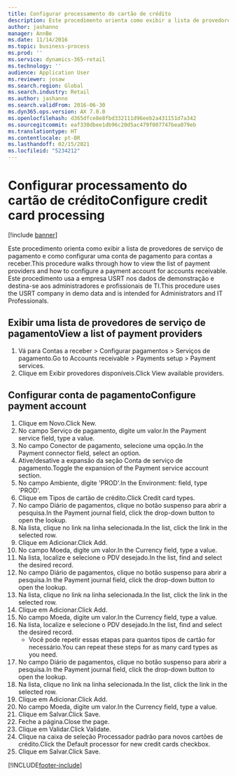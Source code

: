 ```yaml
---
title: Configurar processamento do cartão de crédito
description: Este procedimento orienta como exibir a lista de provedores de serviço de pagamento e como configurar uma conta de pagamento para contas a receber.
author: jashanno
manager: AnnBe
ms.date: 11/14/2016
ms.topic: business-process
ms.prod: ''
ms.service: dynamics-365-retail
ms.technology: ''
audience: Application User
ms.reviewer: josaw
ms.search.region: Global
ms.search.industry: Retail
ms.author: jashanno
ms.search.validFrom: 2016-06-30
ms.dyn365.ops.version: AX 7.0.0
ms.openlocfilehash: d365dfce8e8fbd332111d96eeb2a431151d7a342
ms.sourcegitcommit: eaf330dbee1db96c20d5ac479f007747bea079eb
ms.translationtype: HT
ms.contentlocale: pt-BR
ms.lasthandoff: 02/15/2021
ms.locfileid: "5234212"
---
```

# <a name="configure-credit-card-processing"></a><span data-ttu-id="eb338-103">Configurar processamento do cartão de crédito</span><span class="sxs-lookup"><span data-stu-id="eb338-103">Configure credit card processing</span></span>

[!include [banner](../includes/banner.md)]

<span data-ttu-id="eb338-104">Este procedimento orienta como exibir a lista de provedores de serviço de pagamento e como configurar uma conta de pagamento para contas a receber.</span><span class="sxs-lookup"><span data-stu-id="eb338-104">This procedure walks through how to view the list of payment providers and how to configure a payment account for accounts receivable.</span></span> <span data-ttu-id="eb338-105">Este procedimento usa a empresa USRT nos dados de demonstração e destina-se aos administradores e profissionais de TI.</span><span class="sxs-lookup"><span data-stu-id="eb338-105">This procedure uses the USRT company in demo data and is intended for Administrators and IT Professionals.</span></span>


## <a name="view-a-list-of-payment-providers"></a><span data-ttu-id="eb338-106">Exibir uma lista de provedores de serviço de pagamento</span><span class="sxs-lookup"><span data-stu-id="eb338-106">View a list of payment providers</span></span>
1. <span data-ttu-id="eb338-107">Vá para Contas a receber > Configurar pagamentos > Serviços de pagamento.</span><span class="sxs-lookup"><span data-stu-id="eb338-107">Go to Accounts receivable > Payments setup > Payment services.</span></span>
2. <span data-ttu-id="eb338-108">Clique em Exibir provedores disponíveis.</span><span class="sxs-lookup"><span data-stu-id="eb338-108">Click View available providers.</span></span>

## <a name="configure-payment-account"></a><span data-ttu-id="eb338-109">Configurar conta de pagamento</span><span class="sxs-lookup"><span data-stu-id="eb338-109">Configure payment account</span></span>
1. <span data-ttu-id="eb338-110">Clique em Novo.</span><span class="sxs-lookup"><span data-stu-id="eb338-110">Click New.</span></span>
2. <span data-ttu-id="eb338-111">No campo Serviço de pagamento, digite um valor.</span><span class="sxs-lookup"><span data-stu-id="eb338-111">In the Payment service field, type a value.</span></span>
3. <span data-ttu-id="eb338-112">No campo Conector de pagamento, selecione uma opção.</span><span class="sxs-lookup"><span data-stu-id="eb338-112">In the Payment connector field, select an option.</span></span>
4. <span data-ttu-id="eb338-113">Ative/desative a expansão da seção Conta de serviço de pagamento.</span><span class="sxs-lookup"><span data-stu-id="eb338-113">Toggle the expansion of the Payment service account section.</span></span>
5. <span data-ttu-id="eb338-114">No campo Ambiente, digite 'PROD'.</span><span class="sxs-lookup"><span data-stu-id="eb338-114">In the Environment: field, type 'PROD'.</span></span>
6. <span data-ttu-id="eb338-115">Clique em Tipos de cartão de crédito.</span><span class="sxs-lookup"><span data-stu-id="eb338-115">Click Credit card types.</span></span>
7. <span data-ttu-id="eb338-116">No campo Diário de pagamentos, clique no botão suspenso para abrir a pesquisa.</span><span class="sxs-lookup"><span data-stu-id="eb338-116">In the Payment journal field, click the drop-down button to open the lookup.</span></span>
8. <span data-ttu-id="eb338-117">Na lista, clique no link na linha selecionada.</span><span class="sxs-lookup"><span data-stu-id="eb338-117">In the list, click the link in the selected row.</span></span>
9. <span data-ttu-id="eb338-118">Clique em Adicionar.</span><span class="sxs-lookup"><span data-stu-id="eb338-118">Click Add.</span></span>
10. <span data-ttu-id="eb338-119">No campo Moeda, digite um valor.</span><span class="sxs-lookup"><span data-stu-id="eb338-119">In the Currency field, type a value.</span></span>
11. <span data-ttu-id="eb338-120">Na lista, localize e selecione o PDV desejado.</span><span class="sxs-lookup"><span data-stu-id="eb338-120">In the list, find and select the desired record.</span></span>
12. <span data-ttu-id="eb338-121">No campo Diário de pagamentos, clique no botão suspenso para abrir a pesquisa.</span><span class="sxs-lookup"><span data-stu-id="eb338-121">In the Payment journal field, click the drop-down button to open the lookup.</span></span>
13. <span data-ttu-id="eb338-122">Na lista, clique no link na linha selecionada.</span><span class="sxs-lookup"><span data-stu-id="eb338-122">In the list, click the link in the selected row.</span></span>
14. <span data-ttu-id="eb338-123">Clique em Adicionar.</span><span class="sxs-lookup"><span data-stu-id="eb338-123">Click Add.</span></span>
15. <span data-ttu-id="eb338-124">No campo Moeda, digite um valor.</span><span class="sxs-lookup"><span data-stu-id="eb338-124">In the Currency field, type a value.</span></span>
16. <span data-ttu-id="eb338-125">Na lista, localize e selecione o PDV desejado.</span><span class="sxs-lookup"><span data-stu-id="eb338-125">In the list, find and select the desired record.</span></span>
    * <span data-ttu-id="eb338-126">Você pode repetir essas etapas para quantos tipos de cartão for necessário.</span><span class="sxs-lookup"><span data-stu-id="eb338-126">You can repeat these steps for as many card types as you need.</span></span>  
17. <span data-ttu-id="eb338-127">No campo Diário de pagamentos, clique no botão suspenso para abrir a pesquisa.</span><span class="sxs-lookup"><span data-stu-id="eb338-127">In the Payment journal field, click the drop-down button to open the lookup.</span></span>
18. <span data-ttu-id="eb338-128">Na lista, clique no link na linha selecionada.</span><span class="sxs-lookup"><span data-stu-id="eb338-128">In the list, click the link in the selected row.</span></span>
19. <span data-ttu-id="eb338-129">Clique em Adicionar.</span><span class="sxs-lookup"><span data-stu-id="eb338-129">Click Add.</span></span>
20. <span data-ttu-id="eb338-130">No campo Moeda, digite um valor.</span><span class="sxs-lookup"><span data-stu-id="eb338-130">In the Currency field, type a value.</span></span>
21. <span data-ttu-id="eb338-131">Clique em Salvar.</span><span class="sxs-lookup"><span data-stu-id="eb338-131">Click Save.</span></span>
22. <span data-ttu-id="eb338-132">Feche a página.</span><span class="sxs-lookup"><span data-stu-id="eb338-132">Close the page.</span></span>
23. <span data-ttu-id="eb338-133">Clique em Validar.</span><span class="sxs-lookup"><span data-stu-id="eb338-133">Click Validate.</span></span>
24. <span data-ttu-id="eb338-134">Clique na caixa de seleção Processador padrão para novos cartões de crédito.</span><span class="sxs-lookup"><span data-stu-id="eb338-134">Click the Default processor for new credit cards checkbox.</span></span>
25. <span data-ttu-id="eb338-135">Clique em Salvar.</span><span class="sxs-lookup"><span data-stu-id="eb338-135">Click Save.</span></span>



[!INCLUDE[footer-include](../../includes/footer-banner.md)]